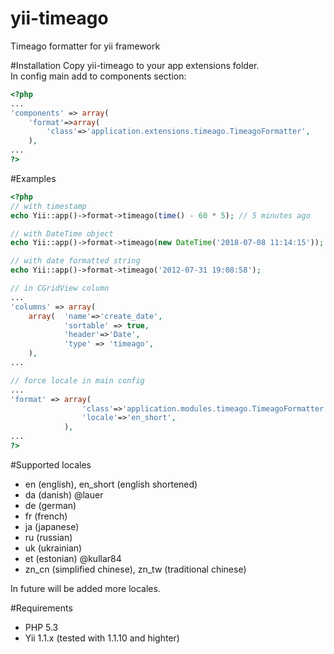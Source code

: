 yii-timeago
===========

Timeago formatter for yii framework

#Installation
Copy yii-timeago to your app extensions folder.  
In config main add to components section:  
```php
<?php
...
'components' => array(
	'format'=>array(
		'class'=>'application.extensions.timeago.TimeagoFormatter',
    ),
...
?>
```

#Examples
```php
<?php
// with timestamp
echo Yii::app()->format->timeago(time() - 60 * 5); // 5 minutes ago

// with DateTime object 
echo Yii::app()->format->timeago(new DateTime('2018-07-08 11:14:15'));

// with date formatted string
echo Yii::app()->format->timeago('2012-07-31 19:08:58');

// in CGridView column
...
'columns' => array(
	array(  'name'=>'create_date',
            'sortable' => true,
            'header'=>'Date',
            'type' => 'timeago',
    ),
...

// force locale in main config
...
'format' => array(
				'class'=>'application.modules.timeago.TimeagoFormatter',
            	'locale'=>'en_short',
        	),
...
?>
```

#Supported locales
* en (english), en_short (english shortened)
* da (danish) @lauer
* de (german)
* fr (french)
* ja (japanese)
* ru (russian)
* uk (ukrainian)
* et (estonian) @kullar84
* zn_cn (simplified chinese), zn_tw (traditional chinese)  

In future will be added more locales.  

#Requirements
* PHP 5.3
* Yii 1.1.x (tested with 1.1.10 and highter)
